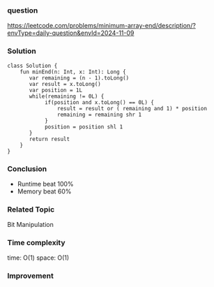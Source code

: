 ### question
https://leetcode.com/problems/minimum-array-end/description/?envType=daily-question&envId=2024-11-09

### Solution
```
class Solution {
    fun minEnd(n: Int, x: Int): Long {
       var remaining = (n - 1).toLong()
       var result = x.toLong()
       var position = 1L
       while(remaining != 0L) {
            if(position and x.toLong() == 0L) {
                result = result or ( remaining and 1) * position
                remaining = remaining shr 1
            }
            position = position shl 1
       } 
       return result
    }
}
```
### Conclusion
- Runtime beat 100% 
- Memory beat 60%

### Related Topic
Bit Manipulation

### Time complexity
time: O(1)
space: O(1)

### Improvement